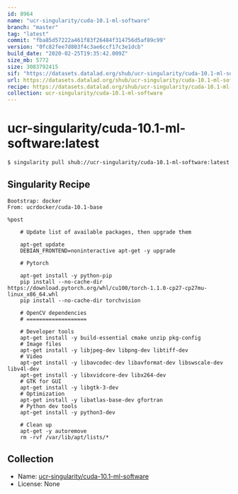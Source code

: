 ```yaml
---
id: 8964
name: "ucr-singularity/cuda-10.1-ml-software"
branch: "master"
tag: "latest"
commit: "fba85d57222a461f83f26484f314756d5af89c99"
version: "0fc82fee7d803f4c3ae6ccf17c3e1dcb"
build_date: "2020-02-25T19:35:42.009Z"
size_mb: 5772
size: 3083792415
sif: "https://datasets.datalad.org/shub/ucr-singularity/cuda-10.1-ml-software/latest/2020-02-25-fba85d57-0fc82fee/0fc82fee7d803f4c3ae6ccf17c3e1dcb.simg"
url: https://datasets.datalad.org/shub/ucr-singularity/cuda-10.1-ml-software/latest/2020-02-25-fba85d57-0fc82fee/
recipe: https://datasets.datalad.org/shub/ucr-singularity/cuda-10.1-ml-software/latest/2020-02-25-fba85d57-0fc82fee/Singularity
collection: ucr-singularity/cuda-10.1-ml-software
---
```


# ucr-singularity/cuda-10.1-ml-software:latest

```bash
$ singularity pull shub://ucr-singularity/cuda-10.1-ml-software:latest
```

## Singularity Recipe

```singularity
Bootstrap: docker
From: ucrdocker/cuda-10.1-base

%post

    # Update list of available packages, then upgrade them

    apt-get update
    DEBIAN_FRONTEND=noninteractive apt-get -y upgrade
    
    # Pytorch

    apt-get install -y python-pip
    pip install --no-cache-dir https://download.pytorch.org/whl/cu100/torch-1.1.0-cp27-cp27mu-linux_x86_64.whl
    pip install --no-cache-dir torchvision

    # OpenCV dependencies
    # ===================
 
    # Developer tools
    apt-get install -y build-essential cmake unzip pkg-config
    # Image files
    apt-get install -y libjpeg-dev libpng-dev libtiff-dev
    # Video
    apt-get install -y libavcodec-dev libavformat-dev libswscale-dev libv4l-dev
    apt-get install -y libxvidcore-dev libx264-dev
    # GTK for GUI
    apt-get install -y libgtk-3-dev
    # Optimization
    apt-get install -y libatlas-base-dev gfortran
    # Python dev tools
    apt-get install -y python3-dev

    # Clean up
    apt-get -y autoremove
    rm -rvf /var/lib/apt/lists/*
```

## Collection

 - Name: [ucr-singularity/cuda-10.1-ml-software](https://github.com/ucr-singularity/cuda-10.1-ml-software)
 - License: None

